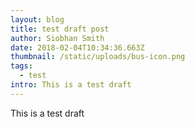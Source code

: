 ```yaml
---
layout: blog
title: test draft post
author: Siobhan Smith
date: 2018-02-04T10:34:36.663Z
thumbnail: /static/uploads/bus-icon.png
tags:
  - test
intro: This is a test draft
---
```

This is a test draft
